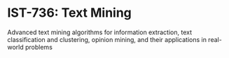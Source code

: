 # IST-736: Text Mining
Advanced text mining algorithms for information extraction, text classification and clustering, opinion mining, and their applications in real-world problems
